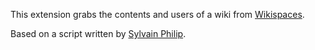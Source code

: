 This extension grabs the contents and users of a wiki from [Wikispaces][1].

Based on a script written by [Sylvain Philip][2].

[1]: https://www.mediawiki.org/wiki/Wikispaces
[2]: https://github.com/ilhooq